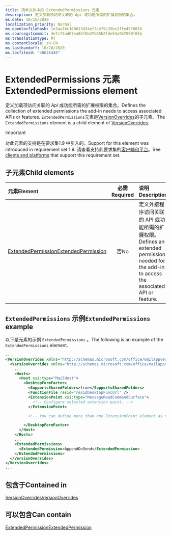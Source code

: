 ```yaml
---
title: 清单文件中的 ExtendedPermissions 元素
description: 定义加载项访问关联的 Api 或功能所需的扩展权限的集合。
ms.date: 10/15/2020
localization_priority: Normal
ms.openlocfilehash: 1e3aa16c160613d34ef2c4f9c25bc2ffe4970816
ms.sourcegitcommit: 4e7c74ad67ea8bf6b47d65b2fde54a967090f65b
ms.translationtype: MT
ms.contentlocale: zh-CN
ms.lasthandoff: 10/20/2020
ms.locfileid: "48626440"
---
```

# <a name="extendedpermissions-element"></a><span data-ttu-id="3da83-103">ExtendedPermissions 元素</span><span class="sxs-lookup"><span data-stu-id="3da83-103">ExtendedPermissions element</span></span>

<span data-ttu-id="3da83-104">定义加载项访问关联的 Api 或功能所需的扩展权限的集合。</span><span class="sxs-lookup"><span data-stu-id="3da83-104">Defines the collection of extended permissions the add-in needs to access associated APIs or features.</span></span> <span data-ttu-id="3da83-105">`ExtendedPermissions`元素是[VersionOverrides](versionoverrides.md)的子元素。</span><span class="sxs-lookup"><span data-stu-id="3da83-105">The `ExtendedPermissions` element is a child element of [VersionOverrides](versionoverrides.md).</span></span>

> [!IMPORTANT]
> <span data-ttu-id="3da83-106">对此元素的支持是在要求集1.9 中引入的。</span><span class="sxs-lookup"><span data-stu-id="3da83-106">Support for this element was introduced in requirement set 1.9.</span></span> <span data-ttu-id="3da83-107">请查看支持此要求集的[客户端和平台](../../reference/requirement-sets/outlook-api-requirement-sets.md#requirement-sets-supported-by-exchange-servers-and-outlook-clients)。</span><span class="sxs-lookup"><span data-stu-id="3da83-107">See [clients and platforms](../../reference/requirement-sets/outlook-api-requirement-sets.md#requirement-sets-supported-by-exchange-servers-and-outlook-clients) that support this requirement set.</span></span>

## <a name="child-elements"></a><span data-ttu-id="3da83-108">子元素</span><span class="sxs-lookup"><span data-stu-id="3da83-108">Child elements</span></span>

|  <span data-ttu-id="3da83-109">元素</span><span class="sxs-lookup"><span data-stu-id="3da83-109">Element</span></span> |  <span data-ttu-id="3da83-110">必需</span><span class="sxs-lookup"><span data-stu-id="3da83-110">Required</span></span>  |  <span data-ttu-id="3da83-111">说明</span><span class="sxs-lookup"><span data-stu-id="3da83-111">Description</span></span>  |
|:-----|:-----:|:-----|
|  [<span data-ttu-id="3da83-112">ExtendedPermission</span><span class="sxs-lookup"><span data-stu-id="3da83-112">ExtendedPermission</span></span>](extendedpermission.md)    |  <span data-ttu-id="3da83-113">否</span><span class="sxs-lookup"><span data-stu-id="3da83-113">No</span></span>   | <span data-ttu-id="3da83-114">定义外接程序访问关联的 API 或功能所需的扩展权限。</span><span class="sxs-lookup"><span data-stu-id="3da83-114">Defines an extended permission needed for the add-in to access the associated API or feature.</span></span> |

## <a name="extendedpermissions-example"></a><span data-ttu-id="3da83-115">`ExtendedPermissions` 示例</span><span class="sxs-lookup"><span data-stu-id="3da83-115">`ExtendedPermissions` example</span></span>

<span data-ttu-id="3da83-116">以下是元素的示例 `ExtendedPermissions` 。</span><span class="sxs-lookup"><span data-stu-id="3da83-116">The following is an example of the `ExtendedPermissions` element.</span></span>

```XML
...
<VersionOverrides xmlns="http://schemas.microsoft.com/office/mailappversionoverrides" xsi:type="VersionOverridesV1_0">
  <VersionOverrides xmlns="http://schemas.microsoft.com/office/mailappversionoverrides/1.1" xsi:type="VersionOverridesV1_1">
    ...
    <Hosts>
      <Host xsi:type="MailHost">
        <DesktopFormFactor>
          <SupportsSharedFolders>true</SupportsSharedFolders>
          <FunctionFile resid="residDesktopFuncUrl" />
          <ExtensionPoint xsi:type="MessageReadCommandSurface">
            <!-- Configure selected extension point. -->
          </ExtensionPoint>

          <!-- You can define more than one ExtensionPoint element as needed. -->

        </DesktopFormFactor>
      </Host>
    </Hosts>
    ...
    <ExtendedPermissions>
      <ExtendedPermission>AppendOnSend</ExtendedPermission>
    </ExtendedPermissions>
  </VersionOverrides>
</VersionOverrides>
...
```

## <a name="contained-in"></a><span data-ttu-id="3da83-117">包含于</span><span class="sxs-lookup"><span data-stu-id="3da83-117">Contained in</span></span>

[<span data-ttu-id="3da83-118">VersionOverrides</span><span class="sxs-lookup"><span data-stu-id="3da83-118">VersionOverrides</span></span>](versionoverrides.md)

## <a name="can-contain"></a><span data-ttu-id="3da83-119">可以包含</span><span class="sxs-lookup"><span data-stu-id="3da83-119">Can contain</span></span>

[<span data-ttu-id="3da83-120">ExtendedPermission</span><span class="sxs-lookup"><span data-stu-id="3da83-120">ExtendedPermission</span></span>](extendedpermission.md)

